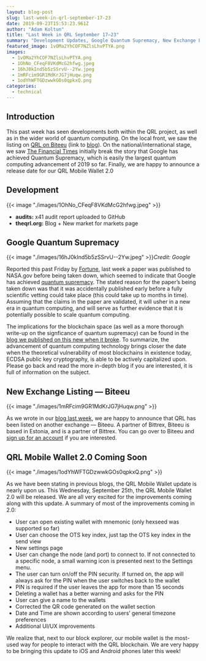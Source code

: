 ```yaml
---
layout: blog-post
slug: last-week-in-qrl-september-17-23
date: 2019-09-23T15:53:23.961Z
author: "Adam Koltun"
title: "Last Week in QRL September 17–23"
summary: "Development Updates, Google Quantum Supremacy, New Exchange Listing, QRL Mobile Wallet 2.0 Coming Soon"
featured_image: 1vOMa2YhCOF7NZlsLhvPTYA.png
images:
  - 1vOMa2YhCOF7NZlsLhvPTYA.png
  - 1OhNo_CFeqF8VKdMcG2hfwg.jpeg
  - 16hJ0kInd5b5zSSrvU--2Yw.jpeg
  - 1mRFcim9GR1MdKrJG7jHuqw.png
  - 1odYhWFTGDzwwkGOs0qpkxQ.png
categories:
  - technical 
---
```


## Introduction

This past week has seen developments both within the QRL project, as well as in the wider world of quantum computing. On the local front, we saw the listing on [QRL on Biteeu](https://trade.biteeu.com/trades) (link to [blog](/blog/new-exchange-listing-biteeu)). On the national/international stage, we saw [The Financial Times](https://www.ft.com/content/b9bb4e54-dbc1-11e9-8f9b-77216ebe1f17) initially break the story that Google has achieved Quantum Supremacy, which is easily the largest quantum computing advancement of 2019 so far. Finally, we are happy to announce a release date for our QRL Mobile Wallet 2.0

## Development

{{< image "./images/1OhNo_CFeqF8VKdMcG2hfwg.jpeg" >}}

* **audits:** x41 audit report uploaded to GitHub
* **theqrl.org:** Blog + New market for markets page

## Google Quantum Supremacy

{{< image "./images/16hJ0kInd5b5zSSrvU--2Yw.jpeg" >}}*Credit: Google*

Reported this past Friday by [Fortune](https://fortune.com/2019/09/20/google-claims-quantum-supremacy/), last week a paper was published to NASA.gov before being taken down, which seemed to indicate that Google has achieved [quantum supremacy](https://fortune.com/2019/09/20/what-is-quantum-supremacy/). The stated reason for the paper’s being taken down was that it was accidentally published early before a fully scientific vetting could take place (this could take up to months in time). Assuming that the claims in the paper are validated, it will usher in a new era in quantum computing, and will serve as further evidence that it is potentially possible to scale quantum computing.

The implications for the blockchain space (as well as a more thorough write-up on the signficance of quantum supremacy) can be found in the [blog we published on this new when it broke](/blog/quantum-supremacy-and-the-case-for-quantum-security-today-in-blockchain). To summarize, the advancement of quantum computing technology brings closer the date when the theoretical vulnerability of most blockchains in existence today, ECDSA public key cryptography, is able to be actively capitalized upon. Please go back and read the more in-depth blog if you are interested, it is full of information on the subject.

## New Exchange Listing — Biteeu

{{< image "./images/1mRFcim9GR1MdKrJG7jHuqw.png" >}}

As we wrote in our [blog last week](/blog/new-exchange-listing-biteeu), we are happy to announce that QRL has been listed on another exchange — Biteeu. A partner of Bittrex, Biteeu is based in Estonia, and is a partner of Bittrex. You can go over to Biteeu and [sign up for an account](https://trade.biteeu.com/sign-up) if you are interested.

## QRL Mobile Wallet 2.0 Coming Soon

{{< image "./images/1odYhWFTGDzwwkGOs0qpkxQ.png" >}}

As we have been stating in previous blogs, the QRL Mobile Wallet update is nearly upon us. This Wednesday, September 25th, the QRL Mobile Wallet 2.0 will be released. We are all very excited for the improvements coming along with this update. A summary of most of the improvements coming in 2.0:

* User can open existing wallet with mnemonic (only hexseed was supported so far)
* User can choose the OTS key index, just tap the OTS key index in the send view
* New settings page
* User can change the node (and port) to connect to. If not connected to a specific node, a small warning icon is presented next to the Settings menu.
* The user can turn on/off the PIN security. If turned on, the app will always ask for the PIN when the user switches back to the wallet
* PIN is required if the user leaves the app for more than 15 seconds
* Deleting a wallet has a better warning and asks for the PIN
* User can give a name to the wallets
* Corrected the QR code generated on the wallet section
* Date and Time are shown according to users’ general timezone preferences
* Additional UI/UX improvements

We realize that, next to our block explorer, our mobile wallet is the most-used way for people to interact with the QRL blockchain. We are very happy to be bringing this update to iOS and Android phones later this week!